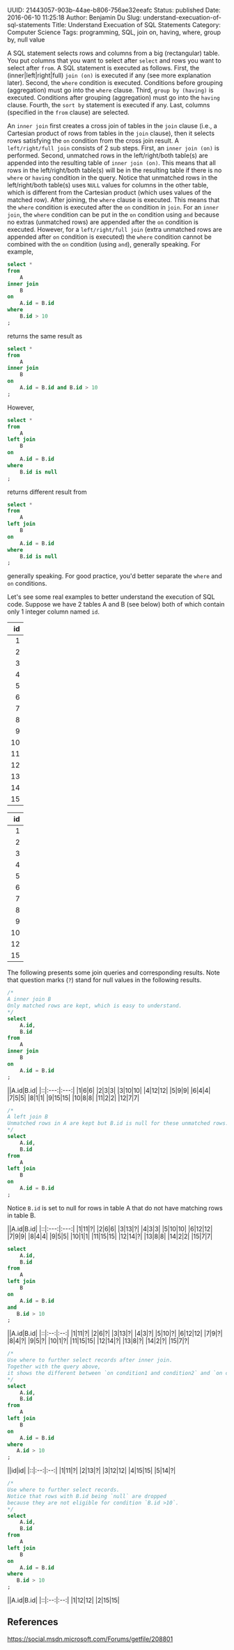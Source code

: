 UUID: 21443057-903b-44ae-b806-756ae32eeafc
Status: published
Date: 2016-06-10 11:25:18
Author: Benjamin Du
Slug: understand-execuation-of-sql-statements
Title: Understand Execuation of SQL Statements
Category: Computer Science
Tags: programming, SQL, join on, having, where, group by, null value


A SQL statement selects rows and columns from a big (rectangular) table. 
You put columns that you want to select after `select` 
and rows you want to select after `from`.
A SQL statement is executed as follows.
First, 
the (inner|left|right|full) `join (on)` is executed if any (see more explanation later).
Second, 
the `where` condition is executed. Conditions before grouping (aggregation) must go into the `where` clause.
Third, 
`group by (having)` is executed. 
Conditions after grouping (aggregation) must go into the `having` clause.
Fourth, 
the `sort by` statement is executed if any.
Last, columns (specified in the `from` clause) are selected.

An `inner join` first creates a cross join of tables in the `join` clause 
(i.e., a Cartesian product of rows from tables in the `join` clause), 
then it selects rows satisfying the `on` condition from the cross join result. 
A `left/right/full join` consists of 2 sub steps. 
First, an `inner join (on)` is performed. 
Second, unmatched rows in the left/right/both table(s) are appended into the resulting table of `inner join (on)`. 
This means that all rows in the left/right/both table(s) will be in the resulting table
if there is no `where` or `having` condition in the query.
Notice that unmatched rows in the left/right/both table(s) uses `NULL` values for columns in the other table,
which is different from the Cartesian product (which uses values of the matched row). 
After joining, 
the `where` clause is executed. 
This means that the `where` condition is executed after the `on` condition in `join`. 
For an `inner join`, 
the `where` condition can be put in the `on` condition 
using `and` because no extras (unmatched rows) are appended after the `on` condition is executed. 
However, for a `left/right/full join` (extra unmatched rows are appended after `on` condition is executed) 
the `where` condition cannot be combined with the `on` condition (using `and`), generally speaking. 
For example,
```SQL
select *
from 
    A
inner join 
    B
on
    A.id = B.id
where 
    B.id > 10
;
```
returns the same result as 
```SQL
select *
from 
    A
inner join 
    B
on
    A.id = B.id and B.id > 10
;
```
However, 
```SQL
select *
from 
    A
left join 
    B
on
    A.id = B.id
where 
    B.id is null
;
```
returns different result from
```SQL
select *
from 
    A
left join 
    B
on
    A.id = B.id
where 
    B.id is null
;
```
generally speaking. 
For good practice, you'd better separate the `where` and `on` conditions.

Let's see some real examples to better understand the execution of SQL code.
Suppose we have 2 tables A and B (see below) both of which contain only 1 integer column named `id`.

|id|
|--:|
|1|
|2|
|3|
|4|
|5|
|6|
|7|
|8|
|9|
|10|
|11|
|12|
|13|
|14|
|15|

|id|
|--:|
|1|
|2|
|3|
|4|
|5|
|6|
|7|
|8|
|9|
|10|
|12|
|15|

The following presents some join queries and corresponding results.
Note that question marks (`?`) stand for null values in the following results.
```SQL
/*
A inner join B
Only matched rows are kept, which is easy to understand.
*/
select 
    A.id,
    B.id
from
    A
inner join
    B
on
    A.id = B.id
;
```
||A.id|B.id|
|::|:---:|:---:|
|1|6|6|
|2|3|3|
|3|10|10|
|4|12|12|
|5|9|9|
|6|4|4|
|7|5|5|
|8|1|1|
|9|15|15|
|10|8|8|
|11|2|2|
|12|7|7|
```SQL
/*
A left join B
Unmatched rows in A are kept but B.id is null for these unmatched rows.
*/
select 
    A.id,
    B.id
from
    A
left join
    B
on
    A.id = B.id
;
```
Notice `B.id` is set to null for rows in table A that do not have matching rows in table B.

||A.id|B.id|
|::|:---:|:---:|
|1|11|?|
|2|6|6|
|3|13|?|
|4|3|3|
|5|10|10|
|6|12|12|
|7|9|9|
|8|4|4|
|9|5|5|
|10|1|1|
|11|15|15|
|12|14|?|
|13|8|8|
|14|2|2|
|15|7|7|
```SQL
select 
    A.id,
    B.id
from
    A
left join
    B
on
    A.id = B.id
and 
   B.id > 10 
;
```
||A.id|B.id|
|::|:--:|:--:|
|1|11|?|
|2|6|?|
|3|13|?|
|4|3|?|
|5|10|?|
|6|12|12|
|7|9|?|
|8|4|?|
|9|5|?|
|10|1|?|
|11|15|15|
|12|14|?|
|13|8|?|
|14|2|?|
|15|7|?|
```SQL
/*
Use where to further select records after inner join.
Together with the query above, 
it shows the different between `on condition1 and condition2` and `on condition1 where condition2`.
*/
select 
    A.id,
    B.id
from
    A
left join
    B
on
    A.id = B.id
where 
   A.id > 10 
;
```
||id|id|
|::|:--:|:--:|
|1|11|?|
|2|13|?|
|3|12|12|
|4|15|15|
|5|14|?|
```SQL
/*
Use where to further select records. 
Notice that rows with B.id being `null` are dropped 
because they are not eligible for condition `B.id >10`.
*/
select 
    A.id,
    B.id
from
    A
left join
    B
on
    A.id = B.id
where 
   B.id > 10 
;
```
||A.id|B.id|
|::|:--:|:--:|
|1|12|12|
|2|15|15|



## References

https://social.msdn.microsoft.com/Forums/getfile/208801
